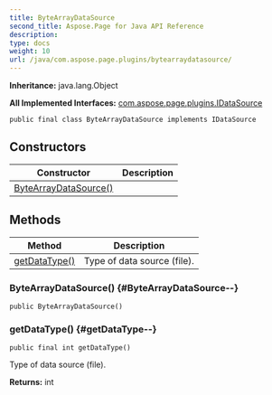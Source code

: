 ```yaml
---
title: ByteArrayDataSource
second_title: Aspose.Page for Java API Reference
description: 
type: docs
weight: 10
url: /java/com.aspose.page.plugins/bytearraydatasource/
---
```

**Inheritance:**
java.lang.Object

**All Implemented Interfaces:**
[com.aspose.page.plugins.IDataSource](../../com.aspose.page.plugins/idatasource)
```
public final class ByteArrayDataSource implements IDataSource
```
## Constructors

| Constructor | Description |
| --- | --- |
| [ByteArrayDataSource()](#ByteArrayDataSource--) |  |
## Methods

| Method | Description |
| --- | --- |
| [getDataType()](#getDataType--) | Type of data source (file). |
### ByteArrayDataSource() {#ByteArrayDataSource--}
```
public ByteArrayDataSource()
```


### getDataType() {#getDataType--}
```
public final int getDataType()
```


Type of data source (file).

**Returns:**
int
